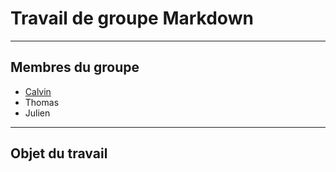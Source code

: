 # Travail de groupe Markdown
---
## Membres du groupe
- [Calvin](https://github.com/calvin237)
- Thomas 
- Julien 
---
## Objet du travail
